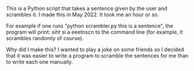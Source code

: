 This is a Python script that takes a sentence given by the user and scrambles it.
I made this in May 2022. It took me an hour or so.

For example if one runs "python scrambler.py this is a sentence", the program will print:
siht si a eeetnscn
to the command line (for example, it scrambles randomly of course).

Why did I make this? I wanted to play a joke on some friends so I decided that it was easier to write a program to scramble the sentences for me than to write each one manually.